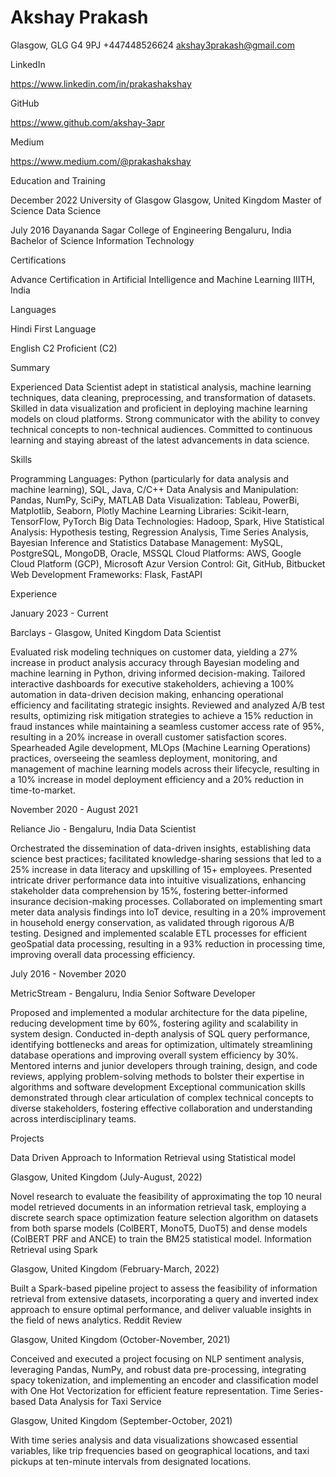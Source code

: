 # Akshay Prakash

Glasgow, GLG G4 9PJ
+447448526624
akshay3prakash@gmail.com

LinkedIn

https://www.linkedin.com/in/prakashakshay

GitHub

https://www.github.com/akshay-3apr

Medium

https://www.medium.com/@prakashakshay

Education and Training

December 2022
University of Glasgow Glasgow, United Kingdom
Master of Science Data Science

July 2016
Dayananda Sagar College of Engineering Bengaluru, India
Bachelor of Science Information Technology

Certifications

Advance Certification in Artificial Intelligence and Machine Learning
IIITH, India

Languages

Hindi
First Language
			

English
C2
Proficient (C2)
			

Summary

Experienced Data Scientist adept in statistical analysis, machine learning techniques, data cleaning, preprocessing, and transformation of datasets. Skilled in data visualization and proficient in deploying machine learning models on cloud platforms. Strong communicator with the ability to convey technical concepts to non-technical audiences. Committed to continuous learning and staying abreast of the latest advancements in data science.

Skills

Programming Languages: Python (particularly for data analysis and machine learning), SQL, Java, C/C++
Data Analysis and Manipulation: Pandas, NumPy, SciPy, MATLAB
Data Visualization: Tableau, PowerBi, Matplotlib, Seaborn, Plotly
Machine Learning Libraries: Scikit-learn, TensorFlow, PyTorch
Big Data Technologies: Hadoop, Spark, Hive
Statistical Analysis: Hypothesis testing, Regression Analysis, Time Series Analysis, Bayesian Inference and Statistics
Database Management: MySQL, PostgreSQL, MongoDB, Oracle, MSSQL
Cloud Platforms: AWS, Google Cloud Platform (GCP), Microsoft Azur
Version Control: Git, GitHub, Bitbucket
Web Development Frameworks: Flask, FastAPI

Experience

January 2023 - Current

Barclays - Glasgow, United Kingdom
Data Scientist

Evaluated risk modeling techniques on customer data, yielding a 27% increase in product analysis accuracy through Bayesian modeling and machine learning in Python, driving informed decision-making.
Tailored interactive dashboards for executive stakeholders, achieving a 100% automation in data-driven decision making, enhancing operational efficiency and facilitating strategic insights.
Reviewed and analyzed A/B test results, optimizing risk mitigation strategies to achieve a 15% reduction in fraud instances while maintaining a seamless customer access rate of 95%, resulting in a 20% increase in overall customer satisfaction scores.
Spearheaded Agile development, MLOps (Machine Learning Operations) practices, overseeing the seamless deployment, monitoring, and management of machine learning models across their lifecycle, resulting in a 10% increase in model deployment efficiency and a 20% reduction in time-to-market.

November 2020 - August 2021

Reliance Jio - Bengaluru, India
Data Scientist

Orchestrated the dissemination of data-driven insights, establishing data science best practices; facilitated knowledge-sharing sessions that led to a 25% increase in data literacy and upskilling of 15+ employees.
Presented intricate driver performance data into intuitive visualizations, enhancing stakeholder data comprehension by 15%, fostering better-informed insurance decision-making processes.
Collaborated on implementing smart meter data analysis findings into IoT device, resulting in a 20% improvement in household energy conservation, as validated through rigorous A/B testing.
Designed and implemented scalable ETL processes for efficient geoSpatial data processing, resulting in a 93% reduction in processing time, improving overall data processing efficiency.

July 2016 - November 2020

MetricStream - Bengaluru, India
Senior Software Developer

Proposed and implemented a modular architecture for the data pipeline, reducing development time by 60%, fostering agility and scalability in system design.
Conducted in-depth analysis of SQL query performance, identifying bottlenecks and areas for optimization, ultimately streamlining database operations and improving overall system efficiency by 30%.
Mentored interns and junior developers through training, design, and code reviews, applying problem-solving methods to bolster their expertise in algorithms and software development
Exceptional communication skills demonstrated through clear articulation of complex technical concepts to diverse stakeholders, fostering effective collaboration and understanding across interdisciplinary teams.

Projects

Data Driven Approach to Information Retrieval using Statistical model

Glasgow, United Kingdom (July-August, 2022)

Novel research to evaluate the feasibility of approximating the top 10 neural model retrieved documents in an information retrieval task, employing a discrete search space optimization feature selection algorithm on datasets from both sparse models (ColBERT, MonoT5, DuoT5) and dense models (ColBERT PRF and ANCE) to train the BM25 statistical model.
Information Retrieval using Spark

Glasgow, United Kingdom (February-March, 2022)

Built a Spark-based pipeline project to assess the feasibility of information retrieval from extensive datasets, incorporating a query and inverted index approach to ensure optimal performance, and deliver valuable insights in the field of news analytics.
Reddit Review

Glasgow, United Kingdom (October-November, 2021)

Conceived and executed a project focusing on NLP sentiment analysis, leveraging Pandas, NumPy, and robust data pre-processing, integrating spacy tokenization, and implementing an encoder and classification model with One Hot Vectorization for efficient feature representation.
Time Series-based Data Analysis for Taxi Service

Glasgow, United Kingdom (September-October, 2021)

With time series analysis and data visualizations showcased essential variables, like trip frequencies based on geographical locations, and taxi pickups at ten-minute intervals from designated locations.
